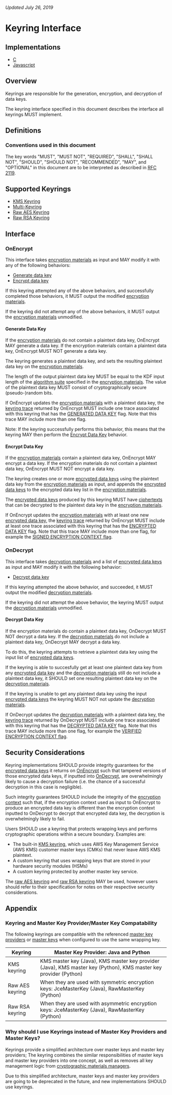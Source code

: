 *Updated July 26, 2019*

# Keyring Interface

## Implementations

- [C](https://github.com/aws/aws-encryption-sdk-c/blob/master/source/materials.c)
- [Javascript](https://github.com/awslabs/aws-encryption-sdk-javascript/blob/master/modules/material-management/src/keyring.ts)

## Overview

Keyrings are responsible for the generation, encryption, and decryption of data keys.

The keyring interface specified in this document describes the interface all keyrings MUST implement.

## Definitions

### Conventions used in this document

The key words "MUST", "MUST NOT", "REQUIRED", "SHALL", "SHALL NOT", "SHOULD", "SHOULD NOT", "RECOMMENDED", "MAY", and "OPTIONAL"
in this document are to be interpreted as described in [RFC 2119](https://tools.ietf.org/html/rfc2119).

## Supported Keyrings

- [KMS Keyring](#kms-keyring.md)
- [Multi-Keyring](#multi-keyring.md)
- [Raw AES Keyring](#raw-aes-keyring.md)
- [Raw RSA Keyring](#raw-rsa-keyring.md)

## Interface

### OnEncrypt

This interface takes [encryption materials](#data-structures.md#encryption-materials) as input
and MAY modify it with any of the following behaviors:

- [Generate data key](#generate-data-key)
- [Encrypt data key](#encrypt-data-key)

If this keyring attempted any of the above behaviors, and successfully completed those behaviors,
it MUST output the modified [encryption materials](#data-structures.md#encryption-materials).

If the keyring did not attempt any of the above behaviors, it MUST output the [encryption materials](#data-structures.md#encryption-materials) unmodified.

#### Generate Data Key

If the [encryption materials](#data-structures.md#encryption-materials) do not contain a plaintext data key,
OnEncrypt MAY generate a data key.
If the encryption materials contain a plaintext data key, OnEncrypt MUST NOT generate a data key.

The keyring generates a plaintext data key, and sets the resulting plaintext data key on the
[encryption materials](#data-structures.md#encryption-materials).

The length of the output plaintext data key MUST be equal to the KDF input length of the [algorithm suite](#algorithm-suites.md)
specified in the [encryption materials](#data-structures.md#encryption-materials).
The value of the plaintext data key MUST consist of cryptographically secure (pseudo-)random bits.

If OnEncrypt updates the [encryption materials](#data-structure.md#encryption-materials) with a plaintext data key,
the [keyring trace](#data-structures.md#keyring-trace) returned by OnEncrypt MUST include one trace
associated with this keyring that has the [GENERATED DATA KEY](#data-structures.md#generated-data-key) flag.
Note that this trace MAY include more than one flag.

Note: If the keyring successfully performs this behavior, this means that the keyring MAY then
perform the [Encrypt Data Key](#encrypt-data-key) behavior.

#### Encrypt Data Key

If the [encryption materials](#data-structures.md#encryption-materials) contain a plaintext data key,
OnEncrypt MAY encrypt a data key.
If the encryption materials do not contain a plaintext data key, OnEncrypt MUST NOT encrypt a data key.

The keyring creates one or more [encrypted data keys](#data-structures.md#encrypted-data-key) using
the plaintext data key from the [encryption materials](#data-structures.md#encryption-materials) as input,
and appends the [encrypted data keys](#data-structures.md#encrypted-data-key) to the encrypted data key list
in the [encryption materials](#data-structures.md#encryption-materials).

The [encrypted data keys](#data-structures.md#encrypted-data-key) produced by this keyring MUST
have [ciphertexts](#data-structures.md#ciphertext) that can be decrypted to the plaintext data key in the
[encryption materials](#data-structures.md#encryption-materials).

If OnEncrypt updates the [encryption materials](#data-structure.md#encryption-materials) with at least
one new [encrypted data key](#data-structures.md#encrypted-data-key),
the [keyring trace](#data-structures.md#keyring-trace) returned by OnEncrypt MUST include at least one trace
associated with this keyring that has the [ENCRYPTED DATA KEY](#data-structures.md#encrypted-data-key) flag.
Note that this trace MAY include more than one flag,
for example the [SIGNED ENCRYPTION CONTEXT flag](#data-structures.md#signed-encryption-context).

### OnDecrypt

This interface takes [decryption materials](#data-structures.md#decryption-materials) and
a list of [encrypted data keys](#data-structures.md#encrypted-data-key) as input and
MAY modify it with the following behavior:

- [Decrypt data key](#decrypt-data-key)

If this keyring attempted the above behavior, and succeeded, it MUST output the modified [decryption materials](#data-structures.md#decryption-materials).

If the keyring did not attempt the above behavior, the keyring MUST output the [decryption materials](#data-structures.md#decryption-materials) unmodified.

#### Decrypt Data Key

If the encryption materials do contain a plaintext data key, OnDecrypt MUST NOT decrypt a data key.
If the [decryption materials](#data-structures.md#decryption-materials) do not include a plaintext data key,
OnDecrypt MAY decrypt a data key.

To do this, the keyring attempts to retrieve a plaintext data key using the input list of [encrypted data keys](#data-structures.md#encrypted-data-key).

If the keyring is able to succesfully get at least one plaintext data key from any [encrypted data key](#data-structures.md#encrypted-data-key)
and the [decryption materials](#data-structures.md#decryption-materials) still do not include a plaintext data key,
it SHOULD set one resulting plaintext data key on the [decryption materials](#data-structures.md#decryption-materials).

If the keyring is unable to get any plaintext data key using the input [encrypted data keys](#data-structures.md#encrypted-data-key)
the keyring MUST NOT not update the [decryption materials](#data-structures.md#decryption-materials).

If OnDecrypt updates the [decryption materials](#data-structure.md#decryption-materials) with a plaintext data key,
the [keyring trace](#data-structures.md#keyring-trace) returned by OnDecrypt MUST include one trace
associated with this keyring that has the [DECRYPTED DATA KEY](#data-structures.md#encrypted-data-key) flag.
Note that this trace MAY include more than one flag, for example the [VERIFIED ENCRYPTION CONTEXT flag](#data-structures.md#verified-encryption-context).

## Security Considerations

Keyring implementations SHOULD provide integrity guarantees for the [encrypted data keys](#data-structures.md#encrypted-data-key)
it returns on [OnEncrypt](#onencrypt) such that tampered versions of those encrypted data keys,
if inputted into [OnDecrypt](#ondecrypt), are overwhelmingly likely to cause a decryption failure
(i.e. the chance of a successful decryption in this case is negligible).

Such integrity guarantees SHOULD include the integrity of the [encryption context](#data-structures.md#encryption-context)
such that, if the encryption context used as input to OnEncrypt to produce an encrypted data key is
different than the encryption context inputted to OnDecrypt to decrypt that encrypted data key,
the decryption is overwhelmingly likely to fail.

Users SHOULD use a keyring that protects wrapping keys and performs cryptographic operations within a secure boundary.
Examples are:

- The built-in [KMS keyring](#kms-keyring.md),
  which uses AWS Key Management Service (AWS KMS) customer master keys (CMKs) that never leave AWS KMS plaintext.
- A custom keyring that uses wrapping keys that are stored in your hardware security modules (HSMs)
- A custom keyring protected by another master key service.

The [raw AES keyring](#raw-aes-keyring.md) and [raw RSA keyring](#raw-aes-keyring) MAY be used,
however users should refer to their specification for notes on their respective security considerations.

## Appendix

### Keyring and Master Key Provider/Master Key Compatability

The following keyrings are compatible with the referenced [master key providers](#master-key-provider.md) or
[master keys](#master-key.md) when configured to use the same wrapping key.

| Keyring         | Master Key Provider: Java and Python                                                                             |
|-----------------|------------------------------------------------------------------------------------------------------------------|
| KMS keyring     | KMS master key (Java), KMS master key provider (Java), KMS master key (Python), KMS master key provider (Python) |
| Raw AES keyring | When they are used with symmetric encryption keys: JceMasterKey (Java), RawMasterKey (Python)                    |
| Raw RSA keyring | When they are used with asymmetric encryption keys: JceMasterKey (Java), RawMasterKey (Python)                   |

### Why should I use Keyrings instead of Master Key Providers and Master Keys?

Keyrings provide a simplified architecture over master keys and master key providers;
The keyring combines the similar responsibilities of master keys and master key providers into one concept,
as well as removes all key management logic from [cryptographic materials managers](#cmm-interface.md).

Due to this simplified architecture, master keys and master key providers are going to be deprecated in the future,
and new implementations SHOULD use keyrings.

